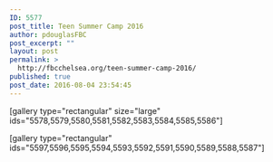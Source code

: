 ```yaml
---
ID: 5577
post_title: Teen Summer Camp 2016
author: pdouglasFBC
post_excerpt: ""
layout: post
permalink: >
  http://fbcchelsea.org/teen-summer-camp-2016/
published: true
post_date: 2016-08-04 23:54:45
---
```

[gallery type="rectangular" size="large" ids="5578,5579,5580,5581,5582,5583,5584,5585,5586"]

[gallery type="rectangular" ids="5597,5596,5595,5594,5593,5592,5591,5590,5589,5588,5587"]